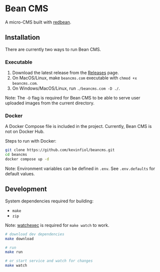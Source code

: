 # Bean CMS

A micro-CMS built with [redbean](https://redbean.dev).

## Installation

There are currently two ways to run Bean CMS.

### Executable

1. Download the latest release from the [Releases](https://github.com/kevinfiol/cms/releases) page.
2. On MacOS/Linux, make `beancms.com` executable with `chmod +x beancms.com`.
3. On Windows/MacOS/Linux, run `./beancms.com -D ./`.

Note: The `-D` flag is required for Bean CMS to be able to serve user uploaded images from the current directory.

### Docker

A Docker Compose file is included in the project. Currently, Bean CMS is not on Docker Hub.

Steps to run with Docker:
```bash
git clone https://github.com/kevinfiol/beancms.git
cd beancms
docker compose up -d
```

Note: Environment variables can be defined in `.env`. See `.env.defaults` for default values.

## Development

System dependencies required for building:

* `make`
* `zip`

Note: [watchexec](https://github.com/watchexec/watchexec) is required for `make watch` to work.

```bash
# download dev dependencies
make download

# run
make run

# or start service and watch for changes
make watch
```
